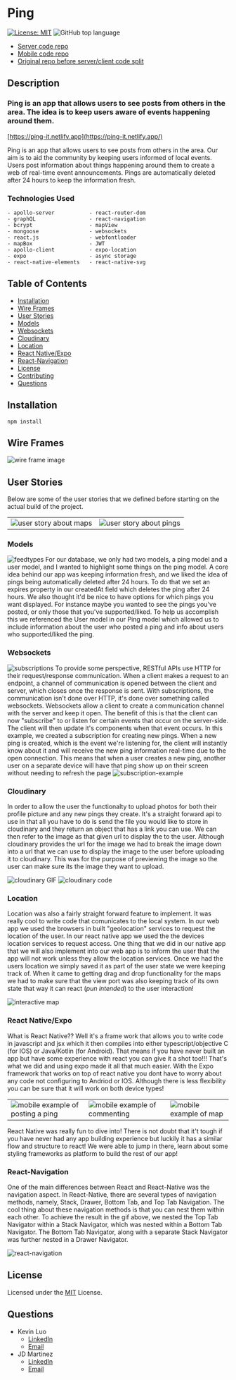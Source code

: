 # Ping

[![License: MIT](https://img.shields.io/badge/License-MIT-yellow.svg)](https://opensource.org/licenses/MIT) ![GitHub top language](https://img.shields.io/github/languages/top/kev-luo/ping-client)

- [Server code repo](https://github.com/kev-luo/ping-server)
- [Mobile code repo](https://github.com/kev-luo/ping-mobile)
- [Original repo before server/client code split](https://github.com/kev-luo/ping)

## Description

### Ping is an app that allows users to see posts from others in the area. The idea is to keep users aware of events happening around them.

[https://ping-it.netlify.app](https://ping-it.netlify.app/)

Ping is an app that allows users to see posts from others in the area. Our aim is to aid the community by keeping users informed of local events. Users post information about things happening around them to create a web of real-time event announcements. Pings are automatically deleted after 24 hours to keep the information fresh.


### Technologies Used

```
- apollo-server           - react-router-dom
- graphQL                 - react-navigation
- bcrypt                  - mapView
- mongoose                - websockets
- react.js                - webfontloader
- mapBox                  - JWT
- apollo-client           - expo-location
- expo                    - async storage
- react-native-elements   - react-native-svg
```

## Table of Contents

- [Installation](#Installation)
- [Wire Frames](#Wire-Frames)
- [User Stories](#User-Stories)
- [Models](#Models)
- [Websockets](#Websockets)
- [Cloudinary](#Cloudinary)
- [Location](#Location)
- [React Native/Expo](#React-Native/Expo)
- [React-Navigation](#React-Navigation)
- [License](#License)
- [Contributing](#Contributing)
- [Questions](#Questions)

## Installation

    npm install

## Wire Frames

![wire frame image](./public/readme/wireframes.png)

## User Stories

Below are some of the user stories that we defined before starting on the actual build of the project.

<table>
    <tr>
        <td>
            <img src="./public/readme/userStoryMap.png" alt="user story about maps">
        </td>
        <td>
            <img src="./public/readme/userStoryPing.png" alt="user story about pings">
        </td>
    </tr>
</table>

### Models

![feedtypes](public/model.gif)
For our database, we only had two models, a ping model and a user model, and I wanted to highlight some things on the ping model. A core idea behind our app was keeping information fresh, and we liked the idea of pings being automatically deleted after 24 hours. To do that we set an expires property in our createdAt field which deletes the ping after 24 hours.
We also thought it'd be nice to have options for which pings you want displayed. For instance maybe you wanted to see the pings you've posted, or only those that you've supported/liked. To help us accomplish this we referenced the User model in our Ping model which allowed us to include information about the user who posted a ping and info about users who supported/liked the ping.

### Websockets

![subscriptions](public/subscriptions.png)
To provide some perspective, RESTful APIs use HTTP for their request/response communication. When a client makes a request to an endpoint, a channel of communication is opened between the client and server, which closes once the response is sent. With subscriptions, the communication isn't done over HTTP, it's done over something called websockets. Websockets allow a client to create a communication channel with the server and keep it open. The benefit of this is that the client can now "subscribe" to or listen for certain events that occur on the server-side. The client will then update it's components when that event occurs.
In this example, we created a subscription for creating new pings. When a new ping is created, which is the event we're listening for, the client will instantly know about it and will receive the new ping information real-time due to the open connection. This means that when a user creates a new ping, another user on a separate device will have that ping show up on their screen without needing to refresh the page
![subscription-example](public/subscription%20ex.gif)

### Cloudinary

In order to allow the user the functionalty to upload photos for both their profile picture and any new pings they create. It's a straight forward api to use in that all you have to do is send the file you would like to store in cloudinary and they return an object that has a link you can use. We can then refer to the image as that given url to display the to the user. Although cloudinary provides the url for the image we had to break the image down into a url that we can use to display the image to the user before uploading it to cloudinary. This was for the purpose of previewing the image so the user can make sure its the image they want to upload.

![cloudinary GIF](public/readme/cloudinary.gif)
![cloudinary code](public/readme/cloudSlide.png)

### Location

Location was also a fairly straight forward feature to implement. It was really cool to write code that comunicates to the local system. In our web app we used the browsers in built "geolocation" services to request the location of the user. In our react native app we used the the devices location services to request access. One thing that we did in our native app that we will also implement into our web app is to inform the user that the app will not work unless they allow the location services. Once we had the users location we simply saved it as part of the user state we were keeping track of. When it came to getting drag and drop functionality for the maps we had to make sure that the view port was also keeping track of its own state that way it can react (_pun intended_) to the user interaction!

![interactive map](public/readme/mapGif.gif)

### React Native/Expo

What is React Native?? Well it's a frame work that allows you to write code in javascript and jsx which it then compiles into either typescript/objective C (for IOS) or Java/Kotlin (for Android). That means if you have never built an app but have some experience with react you can give it a shot too!!! That's what we did and using expo made it all that much easier. With the Expo framework that works on top of react native you dont have to worry about any code not configuring to Andriod or IOS. Although there is less flexibility you can be sure that it will work on both device types!

<table>
    <tr>
        <td>
            <img src="./public/readme/ping_post.gif" alt="mobile example of posting a ping">
        </td>
        <td>
            <img src="./public/readme/ping_comment.gif" alt="mobile example of commenting">
        </td>
        <td>
            <img src="./public/readme/pings_map.gif" alt="mobile example of map">
        </td>
    </tr>
</table>

React Native was really fun to dive into! There is not doubt that it't tough if you have never had any app building experience but luckily it has a similar flow and structure to react! We were able to jump in there, learn about some styling frameworks as platform to build the rest of our app!

### React-Navigation

One of the main differences between React and React-Native was the navigation aspect. In React-Native, there are several types of navigation methods, namely, Stack, Drawer, Bottom Tab, and Top Tab Navigation. The cool thing about these navigation methods is that you can nest them within each other. To achieve the result in the gif above, we nested the Top Tab Navigator within a Stack Navigator, which was nested within a Bottom Tab Navigator. The Bottom Tab Navigator, along with a separate Stack Navigator was further nested in a Drawer Navigator.

![react-navigation](public/nav-mobile.gif)

## License

Licensed under the [MIT](https://opensource.org/licenses/MIT) License.

## Questions

- Kevin Luo
  - [LinkedIn](https://www.linkedin.com/in/kevinluo49/)
  - [Email](kvn.luo@gmail.com)
- JD Martinez
  - [LinkedIn](https://www.linkedin.com/in/jonathan-martinez-316406113/)
  - [Email](focus4ursoul@gmail.com)
